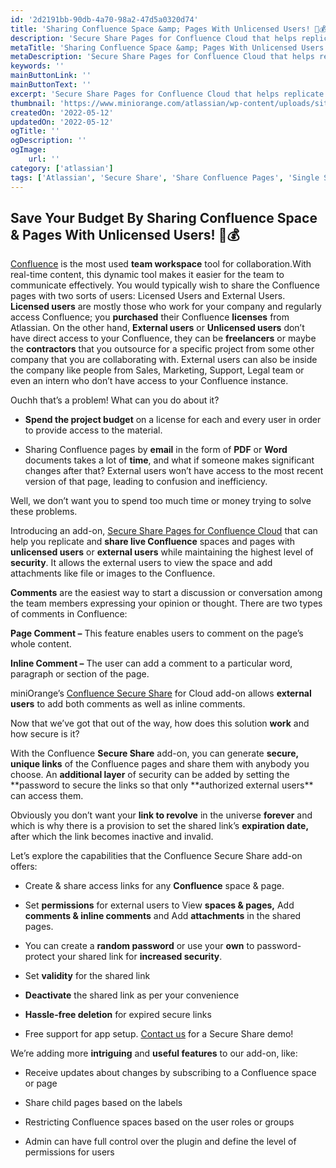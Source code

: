 ```yaml
---
id: '2d2191bb-90db-4a70-98a2-47d5a0320d74'
title: 'Sharing Confluence Space &amp; Pages With Unlicensed Users! 💸💰'
description: 'Secure Share Pages for Confluence Cloud that helps replicate and share live Confluence spaces and pages with unlicensed or external users'
metaTitle: 'Sharing Confluence Space &amp; Pages With Unlicensed Users! 💸💰'
metaDescription: 'Secure Share Pages for Confluence Cloud that helps replicate and share live Confluence spaces and pages with unlicensed or external users'
keywords: ''
mainButtonLink: ''
mainButtonText: ''
excerpt: 'Secure Share Pages for Confluence Cloud that helps replicate and share live Confluence spaces and pages with unlicensed or external users'
thumbnail: 'https://www.miniorange.com/atlassian/wp-content/uploads/sites/14/2022/12/secure-share-banner-image.webp'
createdOn: '2022-05-12'
updatedOn: '2022-05-12'
ogTitle: ''
ogDescription: ''
ogImage:
    url: ''
category: ['atlassian']
tags: ['Atlassian', 'Secure Share', 'Share Confluence Pages', 'Single Sign on']
---
```


## Save Your Budget By Sharing Confluence Space & Pages With Unlicensed Users! 💸💰

[Confluence](https://www.atlassian.com/software/confluence?&aceid=&adposition=&adgroup=140527013959&campaign=18336813584&creative=621772822756&device=c&keyword=confluence&matchtype=e&network=g&placement=&ds_kids=p73000477014&ds_e=GOOGLE&ds_eid=700000001542923&ds_e1=GOOGLE&gclid=CjwKCAiAv9ucBhBXEiwA6N8nYNiC34mjJIjDGHonQsqo2gxQlIdb7W2xG1bTDOSFLPcKWYTBUpjPvhoCcS8QAvD_BwE&gclsrc=aw.ds) is the most used **team workspace** tool for collaboration.With real-time content, this dynamic tool makes it easier for the team to communicate effectively. You would typically wish to share the Confluence pages with two sorts of users: Licensed Users and External Users. **Licensed users** are mostly those who work for your company and regularly access Confluence; you **purchased** their Confluence **licenses** from Atlassian. On the other hand, **External users** or **Unlicensed users** don’t have direct access to your Confluence, they can be **freelancers** or maybe the **contractors** that you outsource for a specific project from some other company that you are collaborating with. External users can also be inside the company like people from Sales, Marketing, Support, Legal team or even an intern who don’t have access to your Confluence instance.

Ouchh that’s a problem! What can you do about it?

-   **Spend the project budget** on a license for each and every user in order to provide access to the material.

-   Sharing Confluence pages by **email** in the form of **PDF** or **Word** documents takes a lot of **time**, and what if someone makes significant changes after that? External users won’t have access to the most recent version of that page, leading to confusion and inefficiency.

Well, we don’t want you to spend too much time or money trying to solve these problems.

Introducing an add-on, [Secure Share Pages for Confluence Cloud](https://marketplace.atlassian.com/apps/1225078/mo-secure-share-pages-for-confluence-external-share?hosting=cloud&tab=overview) that can help you replicate and **share live Confluence** spaces and pages with **unlicensed users** or **external users** while maintaining the highest level of **security**. It allows the external users to view the space and add attachments like file or images to the Confluence.

**Comments** are the easiest way to start a discussion or conversation among the team members expressing your opinion or thought. There are two types of comments in Confluence:

**Page Comment –** This feature enables users to comment on the page’s whole content.

**Inline Comment –** The user can add a comment to a particular word, paragraph or section of the page.

miniOrange’s [Confluence Secure Share](https://marketplace.atlassian.com/apps/1225078/mo-secure-share-pages-for-confluence-external-share?hosting=cloud&tab=overview) for Cloud add-on allows **external users** to add both comments as well as inline comments.

Now that we’ve got that out of the way, how does this solution **work** and how secure is it?

With the Confluence **Secure Share** add-on, you can generate **secure, unique links** of the Confluence pages and share them with anybody you choose. An **additional layer** of security can be added by setting the **password to secure the links so that only **authorized external users\*\* can access them.

Obviously you don’t want your **link to revolve** in the universe **forever** and which is why there is a provision to set the shared link’s **expiration date,** after which the link becomes inactive and invalid.

Let’s explore the capabilities that the Confluence Secure Share add-on offers:

-   Create & share access links for any **Confluence** space & page.

-   Set **permissions** for external users to View **spaces & pages,** Add **comments & inline comments** and Add **attachments** in the shared pages.

-   You can create a **random password** or use your **own** to password-protect your shared link for **increased security**.

-   Set **validity** for the shared link

-   **Deactivate** the shared link as per your convenience

-   **Hassle-free deletion** for expired secure links

-   Free support for app setup. [Contact us](https://miniorange.atlassian.net/servicedesk/customer/portal/2) for a Secure Share demo!

We’re adding more **intriguing** and **useful features** to our add-on, like:

-   Receive updates about changes by subscribing to a Confluence space or page

-   Share child pages based on the labels

-   Restricting Confluence spaces based on the user roles or groups

-   Admin can have full control over the plugin and define the level of permissions for users
